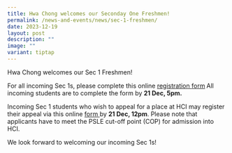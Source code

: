 ```yaml
---
title: Hwa Chong welcomes our Seconday One Freshmen!
permalink: /news-and-events/news/sec-1-freshmen/
date: 2023-12-19
layout: post
description: ""
image: ""
variant: tiptap
---
```

<p>Hwa Chong welcomes our Sec 1 Freshmen!</p><p>For all incoming Sec 1s, please complete this online <a href="https://form.gov.sg/651f6fa991038b00128c3cc5" rel="noopener noreferrer nofollow" target="_blank">registration </a><a href="https://form.gov.sg/64d0545cd373a30012858103" rel="noopener noreferrer nofollow" target="_blank">form</a><strong> </strong>All incoming students are to complete the form by <strong>21 Dec, 5pm.</strong><br></p><p>Incoming Sec 1 students who wish to appeal for a place at HCI may register their appeal via this online <a href="https://form.gov.sg/651250dddc70110011dd7f1a" rel="noopener noreferrer nofollow" target="_blank">form </a>by <strong>21 Dec, 12pm</strong>. Please note that applicants have to meet the PSLE cut-off point (COP) for admission into HCI.<br></p><p>We look forward to welcoming our incoming Sec 1s!</p>